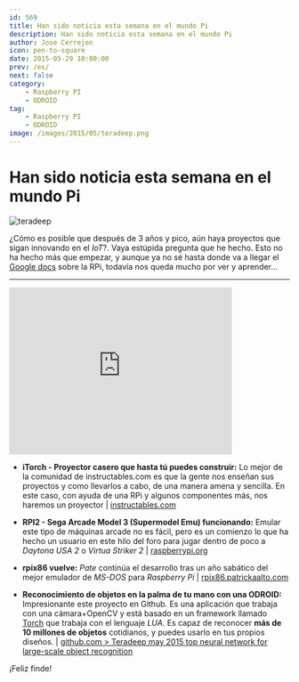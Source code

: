 ```yaml
---
id: 569
title: Han sido noticia esta semana en el mundo Pi
description: Han sido noticia esta semana en el mundo Pi
author: Jose Cerrejon
icon: pen-to-square
date: 2015-05-29 10:00:00
prev: /es/
next: false
category:
    - Raspberry PI
    - ODROID
tag:
    - Raspberry PI
    - ODROID
image: /images/2015/05/teradeep.png
---
```


# Han sido noticia esta semana en el mundo Pi

![teradeep](/images/2015/05/teradeep.png)

¿Cómo es posible que después de 3 años y pico, aún haya proyectos que sigan innovando en el _IoT_?. Vaya estúpida pregunta que he hecho. Esto no ha hecho más que empezar, y aunque ya no sé hasta donde va a llegar el [Google docs](https://goo.gl/Iwhbq) sobre la RPi, todavía nos queda mucho por ver y aprender...

---

<iframe width="400" height="300" src="https://www.youtube.com/embed/_wXHR-lad-Q?rel=0&amp;controls=0" frameborder="0" allowfullscreen></iframe>

-   **iTorch - Proyector casero que hasta tú puedes construir:** Lo mejor de la comunidad de instructables.com es que la gente nos enseñan sus proyectos y como llevarlos a cabo, de una manera amena y sencilla. En este caso, con ayuda de una RPi y algunos componentes más, nos haremos un proyector | [instructables.com](https://www.instructables.com/id/iTorch-raspberry-pi-flashlight-projector/?ALLSTEPS)

-   **RPI2 - Sega Arcade Model 3 (Supermodel Emu) funcionando:** Emular este tipo de máquinas arcade no es fácil, pero es un comienzo lo que ha hecho un usuario en este hilo del foro para jugar dentro de poco a _Daytona USA 2_ o _Virtua Striker 2_ | [raspberrypi.org](https://www.raspberrypi.org/forums/viewtopic.php?f=78&t=111384)

-   **rpix86 vuelve:** _Pate_ continúa el desarrollo tras un año sabático del mejor emulador de _MS-DOS_ para _Raspberry Pi_ | [rpix86.patrickaalto.com](https://rpix86.patrickaalto.com/rblog.html)

-   **Reconocimiento de objetos en la palma de tu mano con una ODROID:** Impresionante este proyecto en Github. Es una aplicación que trabaja con una cámara+OpenCV y está basado en un framework llamado [Torch](https://torch.ch/) que trabaja con el lenguaje _LUA_. Es capaz de reconocer **más de 10 millones de objetos** cotidianos, y puedes usarlo en tus propios diseños. | [github.com > Teradeep may 2015 top neural network for large-scale object recognition](https://github.com/teradeep/demo-apps)

¡Feliz finde!
